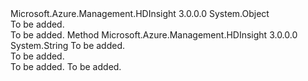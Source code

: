 <Type Name="DefaultVmSizes+HeadNode" FullName="Microsoft.Azure.Management.HDInsight.DefaultVmSizes+HeadNode">
  <TypeSignature Language="C#" Value="public static class DefaultVmSizes.HeadNode" />
  <TypeSignature Language="ILAsm" Value=".class nested public auto ansi abstract sealed beforefieldinit DefaultVmSizes/HeadNode extends System.Object" />
  <TypeSignature Language="DocId" Value="T:Microsoft.Azure.Management.HDInsight.DefaultVmSizes.HeadNode" />
  <TypeSignature Language="VB.NET" Value="Public Class DefaultVmSizes.HeadNode" />
  <TypeSignature Language="F#" Value="type DefaultVmSizes.HeadNode = class" />
  <AssemblyInfo>
    <AssemblyName>Microsoft.Azure.Management.HDInsight</AssemblyName>
    <AssemblyVersion>3.0.0.0</AssemblyVersion>
  </AssemblyInfo>
  <Base>
    <BaseTypeName>System.Object</BaseTypeName>
  </Base>
  <Interfaces />
  <Docs>
    <summary>To be added.</summary>
    <remarks>To be added.</remarks>
  </Docs>
  <Members>
    <Member MemberName="GetSize">
      <MemberSignature Language="C#" Value="public static string GetSize (string clusterType);" />
      <MemberSignature Language="ILAsm" Value=".method public static hidebysig string GetSize(string clusterType) cil managed" />
      <MemberSignature Language="DocId" Value="M:Microsoft.Azure.Management.HDInsight.DefaultVmSizes.HeadNode.GetSize(System.String)" />
      <MemberSignature Language="VB.NET" Value="Public Shared Function GetSize (clusterType As String) As String" />
      <MemberSignature Language="F#" Value="static member GetSize : string -&gt; string" Usage="Microsoft.Azure.Management.HDInsight.DefaultVmSizes.HeadNode.GetSize clusterType" />
      <MemberType>Method</MemberType>
      <AssemblyInfo>
        <AssemblyName>Microsoft.Azure.Management.HDInsight</AssemblyName>
        <AssemblyVersion>3.0.0.0</AssemblyVersion>
      </AssemblyInfo>
      <ReturnValue>
        <ReturnType>System.String</ReturnType>
      </ReturnValue>
      <Parameters>
        <Parameter Name="clusterType" Type="System.String" />
      </Parameters>
      <Docs>
        <param name="clusterType">To be added.</param>
        <summary>To be added.</summary>
        <returns>To be added.</returns>
        <remarks>To be added.</remarks>
      </Docs>
    </Member>
  </Members>
</Type>
